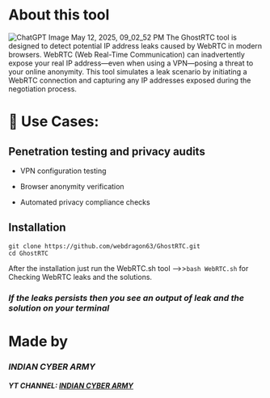 # About this tool
![ChatGPT Image May 12, 2025, 09_02_52 PM](https://github.com/user-attachments/assets/cf77515b-7916-4e4a-a963-ecd3db20403f)
The GhostRTC tool is designed to detect potential IP address leaks caused by WebRTC in modern browsers. WebRTC (Web Real-Time Communication) can inadvertently expose your real IP address—even when using a VPN—posing a threat to your online anonymity. This tool simulates a leak scenario by initiating a WebRTC connection and capturing any IP addresses exposed during the negotiation process.


# 🔧 Use Cases:
## Penetration testing and privacy audits

- VPN configuration testing

- Browser anonymity verification

- Automated privacy compliance checks

## Installation
```
git clone https://github.com/webdragon63/GhostRTC.git
cd GhostRTC
```
After the installation just run the WebRTC.sh tool -->>`bash WebRTC.sh` for Checking WebRTC leaks and the solutions.

### ***If the leaks persists then you see an output of leak and the solution on your terminal***


  # Made by
### ***INDIAN CYBER ARMY***
#### ***YT CHANNEL: [INDIAN CYBER ARMY](https://www.youtube.com/@indiancyberarmy5)***
